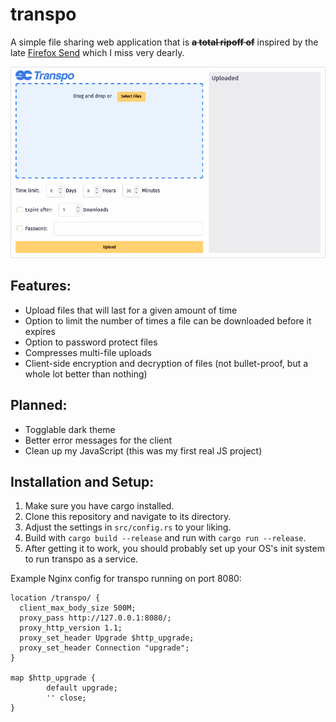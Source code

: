 # transpo
A simple file sharing web application that is <b><s>a total ripoff of</s></b> inspired by the late 
[Firefox Send](https://github.com/mozilla/send) which I miss very dearly.

![screenshot of frontend](screenshot.png)

## Features:
* Upload files that will last for a given amount of time
* Option to limit the number of times a file can be downloaded before it expires
* Option to password protect files
* Compresses multi-file uploads
* Client-side encryption and decryption of files (not bullet-proof, but a whole lot better than nothing)

## Planned:
* Togglable dark theme
* Better error messages for the client
* Clean up my JavaScript (this was my first real JS project)

## Installation and Setup:
1) Make sure you have cargo installed.
2) Clone this repository and navigate to its directory.
3) Adjust the settings in `src/config.rs` to your liking.
4) Build with `cargo build --release` and run with `cargo run --release`.
5) After getting it to work, you should probably set up your OS's init system to run transpo as a service.

Example Nginx config for transpo running on port 8080:
```nginx
location /transpo/ {
  client_max_body_size 500M;
  proxy_pass http://127.0.0.1:8080/;
  proxy_http_version 1.1;
  proxy_set_header Upgrade $http_upgrade;
  proxy_set_header Connection "upgrade";
}

map $http_upgrade {
        default upgrade;
        '' close;
}
```
